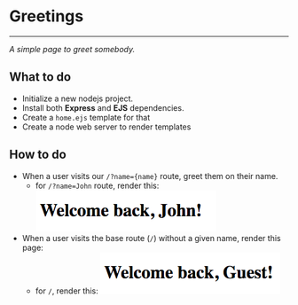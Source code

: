 # Greetings

---

*A simple page to greet somebody.*

## What to do

- Initialize a new nodejs project.
- Install both **Express** and **EJS** dependencies.
- Create a `home.ejs` template for that
- Create a node web server to render templates

## How to do

- When a user visits our `/?name={name}` route, greet them on their name.
  - for `/?name=John` route, render this: ![media](../assets/name.png)
- When a user visits the base route (`/`) without a given name, render this
  page:
  - for `/`, render this: ![media](../assets/guest.png)